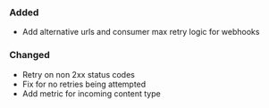 ### Added
- Add alternative urls and consumer max retry logic for webhooks

### Changed
- Retry on non 2xx status codes
- Fix for no retries being attempted
- Add metric for incoming content type
